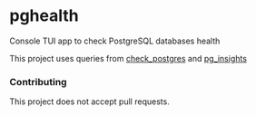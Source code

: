 # pghealth
Console TUI app to check PostgreSQL databases health

This project uses queries from [check_postgres](https://bucardo.org/check_postgres/) and [pg_insights](https://github.com/lob/pg_insights)

### Contributing
This project does not accept pull requests.

